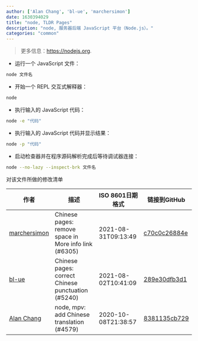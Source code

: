 ```yaml
---
author: ['Alan Chang', 'bl-ue', 'marchersimon']
date: 1630394029
title: "node, TLDR Pages"
description: "node, 服务器后端 JavaScript 平台（Node.js）。"
categories: "common"
---
```

> 更多信息：<https://nodejs.org>.

- 运行一个 JavaScript 文件：

```bash
node 文件名
```

- 开始一个 REPL 交互式解释器：

```bash
node
```

- 执行输入的 JavaScript 代码：

```bash
node -e "代码"
```

- 执行输入的 JavaScript 代码并显示结果：

```bash
node -p "代码"
```

- 启动检查器并在程序源码解析完成后等待调试器连接：

```bash
node --no-lazy --inspect-brk 文件名
```
对该文件所做的修改清单


作者 | 描述 | ISO 8601日期格式 | 链接到GitHub
------|-----|-----|-----
[marchersimon](mailto:50295997+marchersimon@users.noreply.github.com) | Chinese pages: remove space in More info link (#6305) | 2021-08-31T09:13:49 | [c70c0c26884e](https://github.com/tldr-pages/tldr/commit/c70c0c26884ee74fabb640cd842d1e4c72d9df4b)
[bl-ue](mailto:54780737+bl-ue@users.noreply.github.com) | Chinese pages: correct Chinese punctuation (#5240) | 2021-08-02T10:41:09 | [289e30dfb3d1](https://github.com/tldr-pages/tldr/commit/289e30dfb3d1d73bade9e3610e12bfc90e9270ae)
[Alan Chang](mailto:tcode2k16@users.noreply.github.com) | node, mpv: add Chinese translation (#4579) | 2020-10-08T21:38:57 | [8381135cb729](https://github.com/tldr-pages/tldr/commit/8381135cb729d204ed10a482033c7fa89102fa0c)

